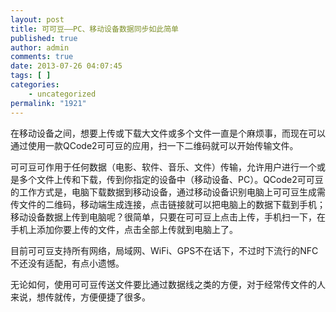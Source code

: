 ```yaml
---
layout: post
title: 可可豆——PC、移动设备数据同步如此简单
published: true
author: admin
comments: true
date: 2013-07-26 04:07:45
tags: [ ]
categories:
    - uncategorized
permalink: "1921"
---
```

在移动设备之间，想要上传或下载大文件或多个文件一直是个麻烦事，而现在可以通过使用一款QCode2可可豆的应用，扫一下二维码就可以开始传输文件。

可可豆可作用于任何数据（电影、软件、音乐、文件）传输，允许用户进行一个或是多个文件上传和下载，传到你指定的设备中（移动设备、PC）。QCode2可可豆的工作方式是，电脑下载数据到移动设备，通过移动设备识别电脑上可可豆生成需传文件的二维码，移动端生成连接，点击链接就可以把电脑上的数据下载到手机；移动设备数据上传到电脑呢？很简单，只要在可可豆上点击上传，手机扫一下，在手机上添加你要上传的文件，点击全部上传就到电脑上了。

目前可可豆支持所有网络，局域网、WiFi、GPS不在话下，不过时下流行的NFC不还没有适配，有点小遗憾。

无论如何，使用可可豆传送文件要比通过数据线之类的方便，对于经常传文件的人来说，想传就传，方便便捷了很多。